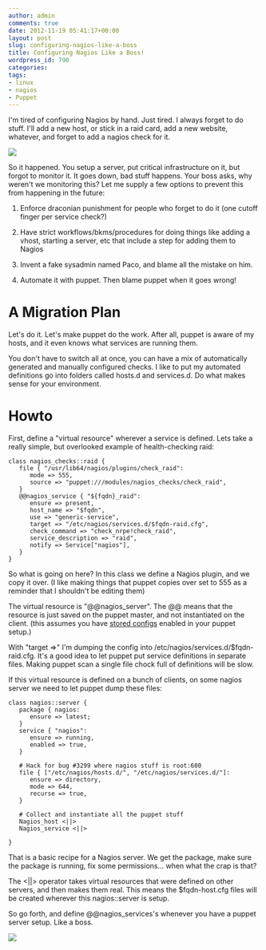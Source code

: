 ```yaml
---
author: admin
comments: true
date: 2012-11-19 05:41:17+00:00
layout: post
slug: configuring-nagios-like-a-boss
title: Configuring Nagios Like a Boss!
wordpress_id: 790
categories:
tags:
- linux
- nagios
- Puppet
---
```


I'm tired of configuring Nagios by hand. Just tired. I always forget to do stuff. I'll add a new host, or stick in a raid card, add a new website, whatever, and forget to add a nagios check for it.

[![](/uploads/nagiosforget.png)](/uploads/nagiosforget.png)

So it happened. You setup a server, put critical infrastructure on it, but forgot to monitor it. It goes down, bad stuff happens. Your boss asks, why weren't we monitoring this? Let me supply a few options to prevent this from happening in the future:



	
  1. Enforce draconian punishment for people who forget to do it (one cutoff finger per service check?)

	
  2. Have strict workflows/bkms/procedures for doing things like adding a vhost, starting a server, etc that include a step for adding them to Nagios

	
  3. Invent a fake sysadmin named Paco, and blame all the mistake on him.

	
  4. Automate it with puppet. Then blame puppet when it goes wrong!




# A Migration Plan


Let's do it. Let's make puppet do the work. After all, puppet is aware of my hosts, and it even knows what services are running them.

You don't have to switch all at once, you can have a mix of automatically generated and manually configured checks. I like to put my automated definitions go into folders called hosts.d and services.d. Do what makes sense for your environment.


# Howto


First, define a "virtual resource" wherever a service is defined. Lets take a really simple, but overlooked example of health-checking raid:

    
    class nagios_checks::raid {
       file { "/usr/lib64/nagios/plugins/check_raid":
          mode => 555,
          source => "puppet:///modules/nagios_checks/check_raid",
       }
       @@nagios_service { "${fqdn}_raid":
          ensure => present,
          host_name => "$fqdn",
          use => "generic-service",
          target => "/etc/nagios/services.d/$fqdn-raid.cfg",
          check_command => "check_nrpe!check_raid",
          service_description => "raid",
          notify => Service["nagios"],
       }
    }


So what is going on here? In this class we define a Nagios plugin, and we copy it over. (I like making things that puppet copies over set to 555 as a reminder that I shouldn't be editing them)

The virtual resource is "@@nagios_server". The @@ means that the resource is just saved on the puppet master, and not instantiated on the client. (this assumes you have [stored configs](http://projects.puppetlabs.com/projects/puppet/wiki/Using_Stored_Configuration) enabled in your puppet setup.)

With "target =>" I'm dumping the config into /etc/nagios/services.d/$fqdn-raid.cfg. It's a good idea to let puppet put service definitions in separate files. Making puppet scan a single file chock full of definitions will be slow.

If this virtual resource is defined on a bunch of clients, on some nagios server we need to let puppet dump these files:

    
    class nagios::server {
       package { nagios:
          ensure => latest;
       }
       service { "nagios":
          ensure => running,
          enabled => true,
       }
    
       # Hack for bug #3299 where nagios stuff is root:600
       file { ["/etc/nagios/hosts.d/", "/etc/nagios/services.d/"]:
          ensure => directory,
          mode => 644,
          recurse => true,
       }
    
       # Collect and instantiate all the puppet stuff
       Nagios_host <||>
       Nagios_service <||>
    
    }


That is a basic recipe for a Nagios server. We get the package, make sure the package is running, fix some permissions... when what the crap is that?

The <||> operator takes virtual resources that were defined on other servers, and then makes them real. This means the $fqdn-host.cfg files will be created wherever this nagios::server is setup.

So go forth, and define @@nagios_services's whenever you have a puppet server setup. Like a boss.

[![](/uploads/gravitron-300x225.jpg)](/uploads/gravitron.jpg)
